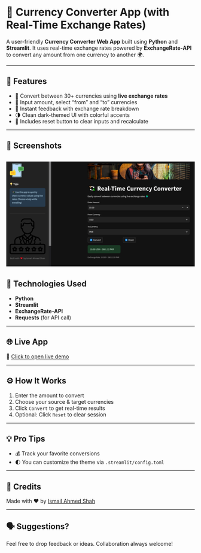 # 💱 Currency Converter App (with Real-Time Exchange Rates)

A user-friendly **Currency Converter Web App** built using **Python** and **Streamlit**. It uses real-time exchange rates powered by **ExchangeRate-API** to convert any amount from one currency to another 🌍.

---

## 🚀 Features

- 🔁 Convert between 30+ currencies using **live exchange rates**
- 🔎 Input amount, select “from” and “to” currencies
- 💬 Instant feedback with exchange rate breakdown
- 🌗 Clean dark-themed UI with colorful accents
- 🧹 Includes reset button to clear inputs and recalculate

---

## 📸 Screenshots

![App Screenshot](convet.png) 
---

## 🔧 Technologies Used

- **Python**
- **Streamlit**
- **ExchangeRate-API**
- **Requests** (for API call)

---

## 🌐 Live App

🔗 [Click to open live demo](https://your-streamlit-link.streamlit.app)

---

## ⚙️ How It Works

1. Enter the amount to convert  
2. Choose your source & target currencies  
3. Click `Convert` to get real-time results  
4. Optional: Click `Reset` to clear session

---

## 💡 Pro Tips

- 💰 Track your favorite conversions
- 🌓 You can customize the theme via `.streamlit/config.toml`

---

## 🙌 Credits

Made with ❤️ by [Ismail Ahmed Shah](https://www.linkedin.com/in/ismail-ahmed-shah-2455b01ba/)

---

## 🗣 Suggestions?

Feel free to drop feedback or ideas. Collaboration always welcome!
